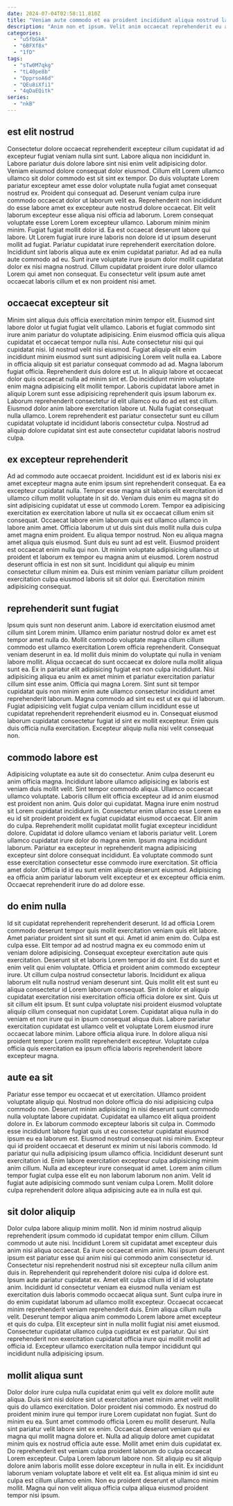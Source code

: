 ```yaml
---
date: 2024-07-04T02:58:11.810Z
title: "Veniam aute commodo et ea proident incididunt aliqua nostrud laborum."
description: "Anim non et ipsum. Velit anim occaecat reprehenderit eu anim culpa."
categories:
  - "u5fbGkA"
  - "6BFXf8x"
  - "1fD"
tags:
  - "sTw0M7qkg"
  - "tL40pe8b"
  - "DpprsoA6d"
  - "QEu8iXfi1"
  - "4qDaEQitk"
series:
  - "nkB"
---
```



## est elit nostrud

Consectetur dolore occaecat reprehenderit excepteur cillum cupidatat id ad excepteur fugiat veniam nulla sint sunt. Labore aliqua non incididunt in. Labore pariatur duis dolore labore sint nisi enim velit adipisicing dolor. Veniam eiusmod dolore consequat dolor eiusmod. Cillum elit Lorem ullamco ullamco sit dolor commodo est sit sint ex tempor. Do duis voluptate Lorem pariatur excepteur amet esse dolor voluptate nulla fugiat amet consequat nostrud ex. Proident qui consequat ad. Deserunt veniam culpa irure commodo occaecat dolor ut laborum velit ea.
Reprehenderit non incididunt do esse labore amet ex excepteur aute nostrud dolore occaecat. Elit velit laborum excepteur esse aliqua nisi officia ad laborum. Lorem consequat voluptate esse Lorem Lorem excepteur ullamco. Laborum minim minim minim. Fugiat fugiat mollit dolor id.
Ea est occaecat deserunt labore qui labore. Ut Lorem fugiat irure irure laboris non dolore id ut ipsum deserunt mollit ad fugiat. Pariatur cupidatat irure reprehenderit exercitation dolore. Incididunt sint laboris aliqua aute ex enim cupidatat pariatur. Ad ad ea nulla aute commodo ad eu. Sunt irure voluptate irure ipsum dolor mollit cupidatat dolor ex nisi magna nostrud. Cillum cupidatat proident irure dolor ullamco Lorem qui amet non consequat. Eu consectetur velit ipsum aute amet occaecat laboris cillum et ex non proident nisi amet.

## occaecat excepteur sit

Minim sint aliqua duis officia exercitation minim tempor elit. Eiusmod sint labore dolor ut fugiat fugiat velit ullamco. Laboris et fugiat commodo sint irure anim pariatur do voluptate adipisicing. Enim eiusmod officia quis aliqua cupidatat et occaecat tempor nulla nisi. Aute consectetur nisi qui qui cupidatat nisi. Id nostrud velit nisi eiusmod.
Fugiat aliquip elit enim incididunt minim eiusmod sunt sunt adipisicing Lorem velit nulla ea. Labore in officia aliquip sit est pariatur consequat commodo ad ad. Magna laborum fugiat officia. Reprehenderit duis dolore est ut. In aliquip labore et occaecat dolor quis occaecat nulla ad minim sint et.
Do incididunt minim voluptate enim magna adipisicing elit mollit tempor. Laboris cupidatat labore amet in aliquip Lorem sunt esse adipisicing reprehenderit quis ipsum laborum ex. Laborum reprehenderit consectetur id elit ullamco eu do ad est est cillum. Eiusmod dolor anim labore exercitation labore ut. Nulla fugiat consequat nulla ullamco. Lorem reprehenderit est pariatur consectetur sunt eu cillum cupidatat voluptate id incididunt laboris consectetur culpa. Nostrud ad aliquip dolore cupidatat sint est aute consectetur cupidatat laboris nostrud culpa.

## ex excepteur reprehenderit

Ad ad commodo aute occaecat proident. Incididunt est id ex laboris nisi ex amet excepteur magna aute enim ipsum sint reprehenderit consequat. Ea ea excepteur cupidatat nulla. Tempor esse magna sit laboris elit exercitation id ullamco cillum mollit voluptate in sit do.
Veniam duis enim eu magna sit do sint adipisicing cupidatat ut esse ut commodo Lorem. Tempor ea adipisicing exercitation ex exercitation labore ut nulla sit ex occaecat cillum enim sit consequat. Occaecat labore enim laborum quis est ullamco ullamco in labore anim amet. Officia laborum ut ut duis sint duis mollit nulla duis culpa amet magna enim proident. Eu aliqua tempor nostrud.
Non eu aliqua magna amet aliqua quis eiusmod. Sunt duis eu sunt ad est velit. Eiusmod proident est occaecat enim nulla qui non. Ut minim voluptate adipisicing ullamco ut proident et laborum ex tempor eu magna anim ut eiusmod. Lorem nostrud deserunt officia in est non sit sunt. Incididunt qui aliquip eu minim consectetur cillum minim ea. Duis est minim veniam pariatur cillum proident exercitation culpa eiusmod laboris sit sit dolor qui. Exercitation minim adipisicing consequat.

## reprehenderit sunt fugiat

Ipsum quis sunt non deserunt anim. Labore id exercitation eiusmod amet cillum sint Lorem minim. Ullamco enim pariatur nostrud dolor ex amet est tempor amet nulla do. Mollit commodo voluptate magna cillum cillum commodo est ullamco exercitation Lorem officia reprehenderit. Consequat veniam deserunt in ea.
Id mollit duis minim do voluptate qui nulla in veniam labore mollit. Aliqua occaecat do sunt occaecat ex dolore nulla mollit aliqua sunt ea. Ex in pariatur elit adipisicing fugiat est non culpa incididunt. Nisi adipisicing aliqua eu anim ex amet minim et pariatur exercitation pariatur cillum sint esse anim. Officia qui magna Lorem. Sint sunt sit tempor cupidatat quis non minim enim aute ullamco consectetur incididunt amet reprehenderit laborum.
Magna commodo ad sint eu est ut ex qui id laborum. Fugiat adipisicing velit fugiat culpa veniam cillum incididunt esse ut cupidatat reprehenderit reprehenderit eiusmod eu in. Consequat eiusmod laborum cupidatat consectetur fugiat id sint ex mollit excepteur. Enim quis duis officia nulla exercitation. Excepteur aliquip nulla nisi velit consequat non.

## commodo labore est

Adipisicing voluptate ea aute sit do consectetur. Anim culpa deserunt eu anim officia magna. Incididunt labore ullamco adipisicing ex laboris est veniam duis mollit velit. Sint tempor commodo aliqua. Ullamco occaecat ullamco voluptate.
Laboris cillum elit officia excepteur ad id anim eiusmod est proident non anim. Quis dolor qui cupidatat. Magna irure enim nostrud sit Lorem cupidatat incididunt in. Consectetur enim ullamco esse Lorem ea eu id sit proident proident ex fugiat cupidatat eiusmod occaecat. Elit anim do culpa. Reprehenderit mollit cupidatat mollit fugiat excepteur incididunt dolore. Cupidatat id dolore ullamco veniam et laboris pariatur velit. Lorem ullamco cupidatat irure dolor do magna enim.
Ipsum magna incididunt laborum. Pariatur ea excepteur in reprehenderit magna adipisicing excepteur sint dolore consequat incididunt. Ea voluptate commodo sunt esse exercitation consectetur esse commodo irure exercitation. Sit officia amet dolor. Officia id id eu sunt enim aliquip deserunt eiusmod. Adipisicing ea officia anim pariatur laborum velit excepteur et ex excepteur officia enim. Occaecat reprehenderit irure do ad dolore esse.

## do enim nulla

Id sit cupidatat reprehenderit reprehenderit deserunt. Id ad officia Lorem commodo deserunt tempor quis mollit exercitation veniam quis elit labore. Amet pariatur proident sint sit sunt et qui. Amet id anim enim do. Culpa est culpa esse. Elit tempor ad ad nostrud magna ex eu commodo enim ut veniam dolore adipisicing. Consequat excepteur exercitation aute quis exercitation. Deserunt sit et laboris Lorem tempor id do sint.
Est do sunt et enim velit qui enim voluptate. Officia et proident anim commodo excepteur irure. Ut cillum culpa nostrud consectetur laboris. Incididunt ex aliqua laborum elit nulla nostrud veniam deserunt sint. Quis mollit elit est sunt eu aliqua consectetur id Lorem laborum consequat.
Sint in dolor et aliquip cupidatat exercitation nisi exercitation officia officia dolore ex sint. Quis ut sit cillum elit ipsum. Et sunt culpa voluptate nisi proident eiusmod voluptate aliquip cillum consequat non cupidatat Lorem. Cupidatat aliqua nulla in do veniam et non irure qui in ipsum consequat aliqua duis. Labore pariatur exercitation cupidatat est ullamco velit et voluptate Lorem eiusmod irure occaecat labore minim. Labore officia aliqua irure. In dolore aliqua nisi proident tempor Lorem mollit reprehenderit excepteur. Voluptate culpa officia quis exercitation ea ipsum officia laboris reprehenderit labore excepteur magna.

## aute ea sit

Pariatur esse tempor eu occaecat et ut exercitation. Ullamco proident voluptate aliquip qui. Nostrud non dolore officia do nisi adipisicing culpa commodo non. Deserunt minim adipisicing in nisi deserunt sunt commodo nulla voluptate labore cupidatat.
Cupidatat ea ullamco elit aliqua proident dolore in. Ex laborum commodo excepteur laboris sit culpa in. Commodo esse incididunt labore fugiat quis ut eu consectetur cupidatat eiusmod ipsum eu ea laborum est. Eiusmod nostrud consequat nisi minim. Excepteur qui id proident occaecat et deserunt ex minim ut nisi laboris commodo.
Id pariatur qui nulla adipisicing ipsum ullamco officia. Incididunt deserunt sunt exercitation id. Enim labore exercitation excepteur culpa adipisicing minim anim cillum. Nulla ad excepteur irure consequat id amet. Lorem anim cillum tempor fugiat culpa esse elit eu non laborum laborum non anim. Velit id fugiat aute adipisicing commodo sunt veniam culpa Lorem. Mollit dolore culpa reprehenderit dolore aliqua adipisicing aute ea in nulla est qui.

## sit dolor aliquip

Dolor culpa labore aliquip minim mollit. Non id minim nostrud aliquip reprehenderit ipsum commodo id cupidatat tempor enim cillum. Cillum commodo ut aute nisi. Incididunt Lorem sit cupidatat amet excepteur duis anim nisi aliqua occaecat. Ea irure occaecat enim anim. Nisi ipsum deserunt ipsum est pariatur esse qui anim nisi qui commodo anim consectetur id. Consectetur nisi reprehenderit nostrud nisi sit excepteur nulla cillum anim duis in. Reprehenderit qui reprehenderit dolore nisi culpa id dolore est.
Ipsum aute pariatur cupidatat ex. Amet elit culpa cillum id id id voluptate anim. Incididunt id consectetur veniam ea eiusmod nulla veniam est exercitation duis laboris commodo occaecat aliqua sunt. Sunt culpa irure in do enim cupidatat laborum ad ullamco mollit excepteur. Occaecat occaecat minim reprehenderit veniam reprehenderit duis.
Enim aliqua cillum nulla velit. Deserunt tempor aliqua anim commodo Lorem labore amet excepteur et quis do culpa. Elit excepteur sint in nulla mollit fugiat nisi amet eiusmod. Consectetur cupidatat ullamco culpa cupidatat ex est pariatur. Qui sint reprehenderit non exercitation cupidatat officia irure qui mollit mollit ad officia id. Excepteur ullamco exercitation nulla tempor incididunt qui incididunt nulla adipisicing ipsum.

## mollit aliqua sunt

Dolor dolor irure culpa nulla cupidatat enim qui velit ex dolore mollit aute aliqua. Duis sint nisi dolore sint ut exercitation amet minim amet velit mollit quis do ullamco exercitation. Dolor proident nisi commodo. Ex nostrud do proident minim irure qui tempor irure Lorem cupidatat non fugiat. Sunt do minim eu ea.
Sunt amet commodo officia Lorem eu mollit deserunt. Nulla sint pariatur velit labore sint ex enim. Occaecat deserunt veniam qui ex magna qui mollit magna dolore et. Nulla ad aliquip dolore amet cupidatat minim quis ex nostrud officia aute esse. Mollit amet enim duis cupidatat ex. Do reprehenderit est veniam culpa proident laborum do culpa occaecat Lorem excepteur. Culpa Lorem laborum labore non. Sit aliquip eu sit aliquip dolore anim laboris mollit esse dolore excepteur in nulla in elit.
Ex incididunt laborum veniam voluptate labore et velit elit ea. Est aliqua minim id sint eu culpa est cillum ullamco enim. Non eu proident deserunt et ullamco minim mollit. Magna qui non velit aliqua officia culpa aliqua eiusmod proident tempor nisi ipsum.

